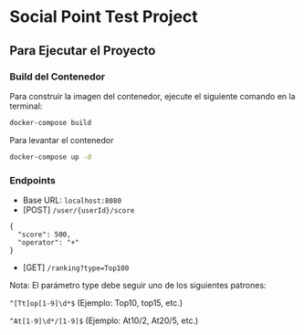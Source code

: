 # Social Point Test Project

## Para Ejecutar el Proyecto

### Build del Contenedor

Para construir la imagen del contenedor, ejecute el siguiente comando en la terminal:

```sh
docker-compose build
```
Para levantar el contenedor
```sh
docker-compose up -d
```

### Endpoints

* Base URL: `localhost:8080`
* [POST] `/user/{userId}/score`
```
{
  "score": 500,
  "operator": "+"
}
```

* [GET] `/ranking?type=Top100`

Nota: El parámetro type debe seguir uno de los siguientes patrones:

`^[Tt]op[1-9]\d*$` (Ejemplo: Top10, top15, etc.)

`^At[1-9]\d*/[1-9]$` (Ejemplo: At10/2, At20/5, etc.)